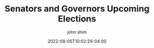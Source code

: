 ---
date: 2022-08-05T10:02:29-04:00
title: "Senators and Governors Upcoming Elections"
seo_title: "Senators and Governors Upcoming Elections"
description: Senators and Governors Upcoming Elections
author: john shim
url: /candidates/
layout: "candidates" 
---